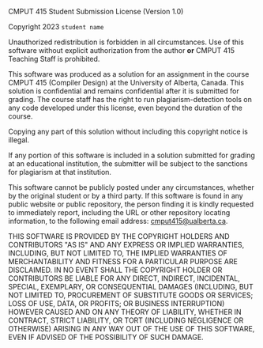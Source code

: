 CMPUT 415 Student Submission License (Version 1.0)

Copyright 2023 `student name`

Unauthorized redistribution is forbidden in all circumstances. Use of this
software without explicit authorization from the author **or** CMPUT 415
Teaching Staff is prohibited.

This software was produced as a solution for an assignment in the course CMPUT
415 (Compiler Design) at the University of Alberta, Canada. This solution is
confidential and remains confidential after it is submitted for grading. The
course staff has the right to run plagiarism-detection tools on any code
developed under this license, even beyond the duration of the course.

Copying any part of this solution without including this copyright notice is
illegal.

If any portion of this software is included in a solution submitted for
grading at an educational institution, the submitter will be subject to the
sanctions for plagiarism at that institution.

This software cannot be publicly posted under any circumstances, whether by
the original student or by a third party. If this software is found in any
public website or public repository, the person finding it is kindly requested
to immediately report, including the URL or other repository locating
information, to the following email address:
[cmput415@ualberta.ca](mailto:cmput415@ualberta.ca).

THIS SOFTWARE IS PROVIDED BY THE COPYRIGHT HOLDERS AND CONTRIBUTORS "AS IS"
AND ANY EXPRESS OR IMPLIED WARRANTIES, INCLUDING, BUT NOT LIMITED TO, THE
IMPLIED WARRANTIES OF MERCHANTABILITY AND FITNESS FOR A PARTICULAR PURPOSE ARE
DISCLAIMED. IN NO EVENT SHALL THE COPYRIGHT HOLDER OR CONTRIBUTORS BE LIABLE
FOR ANY DIRECT, INDIRECT, INCIDENTAL, SPECIAL, EXEMPLARY, OR CONSEQUENTIAL
DAMAGES (INCLUDING, BUT NOT LIMITED TO, PROCUREMENT OF SUBSTITUTE GOODS OR
SERVICES; LOSS OF USE, DATA, OR PROFITS; OR BUSINESS INTERRUPTION) HOWEVER
CAUSED AND ON ANY THEORY OF LIABILITY, WHETHER IN CONTRACT, STRICT LIABILITY,
OR TORT (INCLUDING NEGLIGENCE OR OTHERWISE) ARISING IN ANY WAY OUT OF THE USE
OF THIS SOFTWARE, EVEN IF ADVISED OF THE POSSIBILITY OF SUCH DAMAGE.
